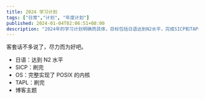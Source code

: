 ```yaml
---
title: 2024 学习计划
tags: ["日常","计划", "年度计划"]
published: 2024-01-04T02:06:51+08:00
description: "2024年的学习计划明确而具体，目标包括日语达到N2水平，完成SICP和TAPL的学习，深入操作系统的知识以实现一个完整的POSIX内核，同时也计划更新博客主题。这些目标不仅具挑战性，也为个人成长和技能提升提供了清晰的方向。"
---
```

客套话不多说了，尽力而为好吧。

- 日语：达到 N2 水平
- SICP：刷完
- OS：完整实现了 POSIX 的内核
- TAPL：刷完
- 博客主题